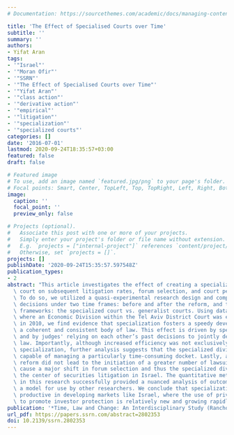 ```yaml
---
# Documentation: https://sourcethemes.com/academic/docs/managing-content/

title: 'The Effect of Specialised Courts over Time'
subtitle: ''
summary: ''
authors:
- Yifat Aran
tags:
- '"Israel"'
- '"Moran Ofir"'
- '"SSRN"'
- '"The Effect of Specialised Courts over Time"'
- '"Yifat Aran"'
- '"class action"'
- '"derivative action"'
- '"empirical"'
- '"litigation"'
- '"specialization"'
- '"specialized courts"'
categories: []
date: '2016-07-01'
lastmod: 2020-09-24T18:35:57+03:00
featured: false
draft: false

# Featured image
# To use, add an image named `featured.jpg/png` to your page's folder.
# Focal points: Smart, Center, TopLeft, Top, TopRight, Left, Right, BottomLeft, Bottom, BottomRight.
image:
  caption: ''
  focal_point: ''
  preview_only: false

# Projects (optional).
#   Associate this post with one or more of your projects.
#   Simply enter your project's folder or file name without extension.
#   E.g. `projects = ["internal-project"]` references `content/project/deep-learning/index.md`.
#   Otherwise, set `projects = []`.
projects: []
publishDate: '2020-09-24T15:35:57.597548Z'
publication_types:
- 2
abstract: "This article investigates the effect of creating a specialized economic\
  \ court on subsequent litigation rates, forum selection, and court performance.\
  \ To do so, we utilized a quasi-experimental research design and compared court\
  \ decisions under two time frames: before and after the reform, and two judicial\
  \ frameworks: the specialized court vs. generalist courts. Using data from Israel,\
  \ where an Economic Division within the Tel Aviv District Court was established\
  \ in 2010, we find evidence that specialization fosters a speedy development of\
  \ a coherent and consistent body of law. This effect is driven by speedy adjudication\
  \ and by judges' relying on each other’s past decisions to jointly develop the case\
  \ law. Importantly, although increased efficiency was not exclusively related to\
  \ specialization, further analysis suggests that the specialized division is more\
  \ capable of managing a particularly time-consuming docket. Lastly, although the\
  \ reform did not lead to the initiation of a greater number of lawsuits, it did\
  \ cause a major shift in forum selection and thus the specialized division became\
  \ the center of securities litigation in Israel. The quantitative methods developed\
  \ in this research successfully provided a nuanced analysis of outcomes, providing\
  \ a model for use by other researchers. We conclude that specialization may be especially\
  \ productive in developing markets like Israel, where the use of private lawsuits\
  \ to promote investor protection is relatively new and growing rapidly. "
publication: '*Time, Law and Change: An Interdisciplinary Study (Ranchordas S. and Roznai Y. eds.), Oxford, Hart Publishing*'
url_pdf: https://papers.ssrn.com/abstract=2802353
doi: 10.2139/ssrn.2802353
---
```

